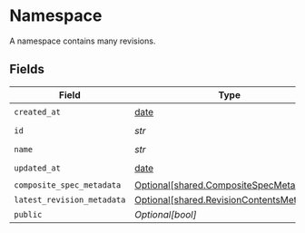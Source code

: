 # Namespace

A namespace contains many revisions.


## Fields

| Field                                                                                        | Type                                                                                         | Required                                                                                     | Description                                                                                  |
| -------------------------------------------------------------------------------------------- | -------------------------------------------------------------------------------------------- | -------------------------------------------------------------------------------------------- | -------------------------------------------------------------------------------------------- |
| `created_at`                                                                                 | [date](https://docs.python.org/3/library/datetime.html#date-objects)                         | :heavy_check_mark:                                                                           | N/A                                                                                          |
| `id`                                                                                         | *str*                                                                                        | :heavy_check_mark:                                                                           | {organization_slug}/{workspace_slug}/{namespace_name}                                        |
| `name`                                                                                       | *str*                                                                                        | :heavy_check_mark:                                                                           | A human-readable name for the namespace.                                                     |
| `updated_at`                                                                                 | [date](https://docs.python.org/3/library/datetime.html#date-objects)                         | :heavy_check_mark:                                                                           | N/A                                                                                          |
| `composite_spec_metadata`                                                                    | [Optional[shared.CompositeSpecMetadata]](../../models/shared/compositespecmetadata.md)       | :heavy_minus_sign:                                                                           | N/A                                                                                          |
| `latest_revision_metadata`                                                                   | [Optional[shared.RevisionContentsMetadata]](../../models/shared/revisioncontentsmetadata.md) | :heavy_minus_sign:                                                                           | N/A                                                                                          |
| `public`                                                                                     | *Optional[bool]*                                                                             | :heavy_minus_sign:                                                                           | Indicates whether the namespace is publicly accessible                                       |